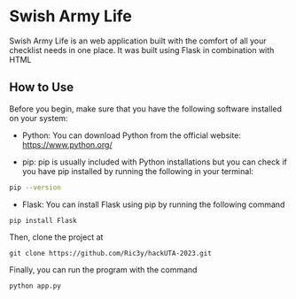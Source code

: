 # Swish Army Life

Swish Army Life is an web application built with the comfort of all your checklist needs in one place. It was built using Flask in combination with  HTML

## How to Use

Before you begin, make sure that you have the following software installed on your system:

- Python: You can download Python from the official website: <https://www.python.org/>

- pip: pip is usually included with Python installations but you can check if you have pip installed by running the following in your terminal:
```bash
pip --version
```

- Flask: You can install Flask using pip by running the following command
```
pip install Flask
 ```

Then, clone the project at 
```
git clone https://github.com/Ric3y/hackUTA-2023.git
 ```

Finally, you can run the program with the command
```
python app.py
```
